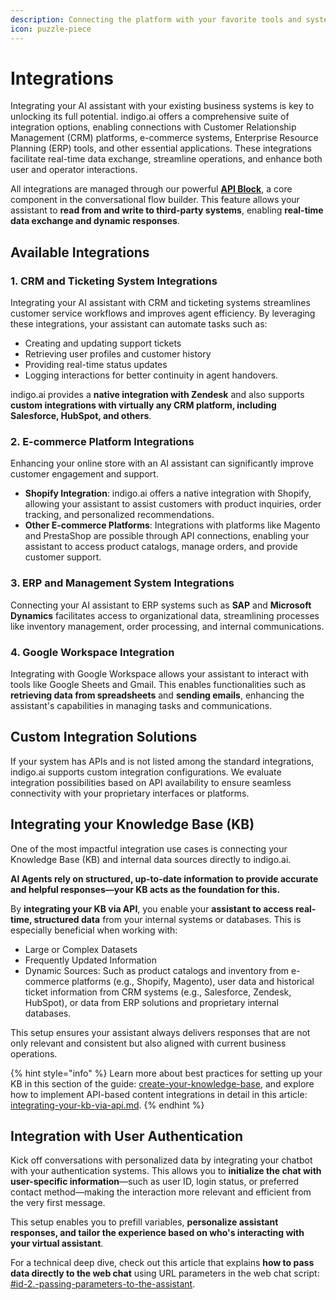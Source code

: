 ```yaml
---
description: Connecting the platform with your favorite tools and systems.
icon: puzzle-piece
---
```


# Integrations

Integrating your AI assistant with your existing business systems is key to unlocking its full potential. indigo.ai offers a comprehensive suite of integration options, enabling connections with Customer Relationship Management (CRM) platforms, e-commerce systems, Enterprise Resource Planning (ERP) tools, and other essential applications. These integrations facilitate real-time data exchange, streamline operations, and enhance both user and operator interactions.

All integrations are managed through our powerful [**API Block**](blocks-and-variables/action-blocks/api-block.md), a core component in the conversational flow builder. This feature allows your assistant to **read from and write to third-party systems**, enabling **real-time data exchange and dynamic responses**.

## Available Integrations

### 1. CRM and Ticketing System Integrations

Integrating your AI assistant with CRM and ticketing systems streamlines customer service workflows and improves agent efficiency. By leveraging these integrations, your assistant can automate tasks such as:

* Creating and updating support tickets
* Retrieving user profiles and customer history
* Providing real-time status updates
* Logging interactions for better continuity in agent handovers.

indigo.ai provides a **native integration with Zendesk** and also supports **custom integrations with virtually any CRM platform, including Salesforce, HubSpot, and others**.

### 2. E-commerce Platform Integrations

Enhancing your online store with an AI assistant can significantly improve customer engagement and support.​

* **Shopify Integration**: indigo.ai offers a native integration with Shopify, allowing your assistant to assist customers with product inquiries, order tracking, and personalized recommendations.&#x20;
* **Other E-commerce Platforms**: Integrations with platforms like Magento and PrestaShop are possible through API connections, enabling your assistant to access product catalogs, manage orders, and provide customer support.

### 3. ERP and Management System Integrations

Connecting your AI assistant to ERP systems such as **SAP** and **Microsoft Dynamics** facilitates access to organizational data, streamlining processes like inventory management, order processing, and internal communications.​

### 4. Google Workspace Integration

Integrating with Google Workspace allows your assistant to interact with tools like Google Sheets and Gmail. This enables functionalities such as **retrieving data from spreadsheets** and **sending emails**, enhancing the assistant's capabilities in managing tasks and communications.​

## Custom Integration Solutions

If your system has APIs and is not listed among the standard integrations, indigo.ai supports custom integration configurations. We evaluate integration possibilities based on API availability to ensure seamless connectivity with your proprietary interfaces or platforms.

## Integrating your Knowledge Base (KB)

One of the most impactful integration use cases is connecting your Knowledge Base (KB) and internal data sources directly to indigo.ai.&#x20;

**AI Agents rely on structured, up-to-date information to provide accurate and helpful responses—your KB acts as the foundation for this.**

By **integrating your KB via API**, you enable your **assistant to access real-time, structured data** from your internal systems or databases. This is especially beneficial when working with:

* Large or Complex Datasets
* Frequently Updated Information
* Dynamic Sources: Such as product catalogs and inventory from e-commerce platforms (e.g., Shopify, Magento), user data and historical ticket information from CRM systems (e.g., Salesforce, Zendesk, HubSpot), or data from ERP solutions and proprietary internal databases.​

This setup ensures your assistant always delivers responses that are not only relevant and consistent but also aligned with current business operations.

{% hint style="info" %}
Learn more about best practices for setting up your KB in this section of the guide: [create-your-knowledge-base](../build-your-ai-agents/create-your-knowledge-base/ "mention"), and explore how to implement API-based content integrations in detail in this article: [integrating-your-kb-via-api.md](../build-your-ai-agents/create-your-knowledge-base/integrating-your-kb-via-api.md "mention").
{% endhint %}

## Integration with User Authentication

Kick off conversations with personalized data by integrating your chatbot with your authentication systems. This allows you to **initialize the chat with user-specific information**—such as user ID, login status, or preferred contact method—making the interaction more relevant and efficient from the very first message.

This setup enables you to prefill variables, **personalize assistant responses, and tailor the experience based on who's interacting with your virtual assistant**.

For a technical deep dive, check out this article that explains **how to pass data directly to the web chat** using URL parameters in the web chat script: [#id-2.-passing-parameters-to-the-assistant](../tech-deep-dives/web-chat-integration-and-customization-on-your-website/web-chat-integration-dynamic-interaction-and-data-exchange-with-your-website.md#id-2.-passing-parameters-to-the-assistant "mention").&#x20;
